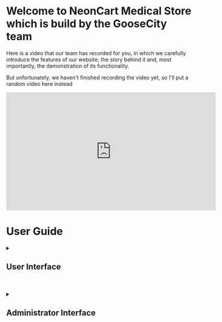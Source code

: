 # Welcome to NeonCart Medical Store which is build by the GooseCity team

Here is a video that our team has recorded for you, in which we carefully introduce the features of our website, the story behind it and, most importantly, the demonstration of its functionality.

But unfortunately, we haven't finished recording the video yet, so I'll put a random video here instead
<iframe width="560" height="315" src="https://www.youtube.com/embed/dQw4w9WgXcQ" title="YouTube video player" frameborder="0" allow="accelerometer; autoplay; clipboard-write; encrypted-media; gyroscope; picture-in-picture" allowfullscreen></iframe>


<h1>User Guide</h1>
<section>
<details><summary><h2> User Interface</h2></summary>
<p> Welcome to NeonCart Medical Store, an online medical shopping center dedicated to the convenience of people</p>
 <p>Please vist our shop by click[NeonCart Medical Store](http://47.251.43.118:8000.com)
 <p> When users visit our domain, they will be asked to log in, and the login operation is shown below</p>
  
  <img width="1870" alt="Login" src="https://user-images.githubusercontent.com/57980036/164515933-ac78e55b-f5ef-480e-8842-a96dadd744ce.png">
  
  <img width="1872" alt="Register" src="https://user-images.githubusercontent.com/57980036/164521096-da350653-1fe0-405a-9849-5cb1dbfb94a3.png">
  
  <p>Once you have successfully logged in, you will be greeted with a very simple and straightforward interface, to make a purchase, please complete your personal information and payment address first (as shown below) so that we can complete your payment process more efficiently </p>
  
 <img width="878" alt="personalInfo" src="https://user-images.githubusercontent.com/57980036/164547341-4d565133-9714-48f6-8432-67b56888435e.png">
 <img width="921" alt="personal info" src="https://user-images.githubusercontent.com/57980036/164547367-7ab1c299-9e58-4799-af71-513c433ee049.png">
 <p>After completing your information, you can use our website to shop as much as you like!</p>
</details>
<br>
<br>
<section>

<details><summary><h2> Administrator Interface</h2></summary>
<h2><p>Welcome to be the administrator of this website</p></h2>
<p>As the administrator of this website, please always keep the following principles in mind</p>
 1.<b>Please do not disclose your login information to others</b><br>
 2.<b>Please note that you should not disclose any user information to any individual, group, or organization</b><br>
 3.<b>Administrator accounts can only be used to log into the administrator interface, please do not try to use the same username and password to log into the user interface</b>
 <br>

 <p>In our admin system, you can add or delete products, general user information, and add new admins, as you can see, you have a lot of power, so by all means, <b>Be Sure To Keep Your Account Safe!</b></p>
<p>When you have successfully logged in and entered the administrator screen, your site should look like the following.</p>
 <img width="1870" alt="admin" src="https://user-images.githubusercontent.com/57980036/164567539-3ba0aa35-446d-4e43-8275-63d200ca179e.png"><br>
 <p>In the center of the screen are the bar chart and pie chart of our data visualization</p>
 <p>Some administrators have reported problems with misaligned numbers when opening web pages, if you encounter this problem please close all small windows and refresh the web page</p>
 https://user-images.githubusercontent.com/57980036/164568369-00a7c557-c9b6-4645-a9c4-1d2088219d0d.mp4

</details>
</section>
